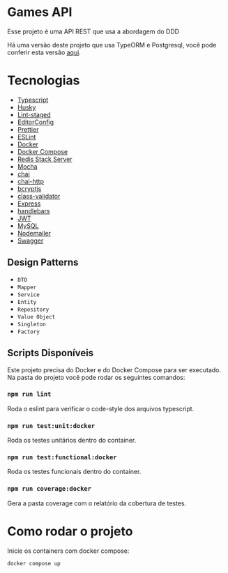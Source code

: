 # Games API

Esse projeto é uma API REST que usa a abordagem do DDD

Há uma versão deste projeto que usa TypeORM e Postgresql, você pode conferir esta versão [aqui](https://github.com/saviomisael/api-node/tree/typeorm).

# Tecnologias

- [Typescript](https://www.typescriptlang.org/)
- [Husky](https://typicode.github.io/husky/#/)
- [Lint-staged](https://github.com/okonet/lint-staged)
- [EditorConfig](https://editorconfig.org/)
- [Prettier](https://prettier.io/)
- [ESLint](https://eslint.org/)
- [Docker](https://docs.docker.com/engine/)
- [Docker Compose](https://docs.docker.com/compose/)
- [Redis Stack Server](https://redis.io/docs/stack/)
- [Mocha](https://mochajs.org/)
- [chai](https://www.chaijs.com/)
- [chai-http](https://www.chaijs.com/plugins/chai-http/)
- [bcryptjs](https://github.com/dcodeIO/bcrypt.js)
- [class-validator](https://github.com/typestack/class-validator)
- [Express](https://expressjs.com/pt-br/)
- [handlebars](https://handlebarsjs.com/)
- [JWT](https://jwt.io/)
- [MySQL](https://www.mysql.com/)
- [Nodemailer](https://nodemailer.com/about/)
- [Swagger](https://swagger.io/)

## Design Patterns
- `DTO`
- `Mapper`
- `Service`
- `Entity`
- `Repository`
- `Value Object`
- `Singleton`
- `Factory`

## Scripts Disponíveis

Este projeto precisa do Docker e do Docker Compose para ser executado. Na pasta do projeto você pode rodar os seguintes comandos:

### `npm run lint`

Roda o eslint para verificar o code-style dos arquivos typescript.

### `npm run test:unit:docker`

Roda os testes unitários dentro do container.

### `npm run test:functional:docker`

Roda os testes funcionais dentro do container.

### `npm run coverage:docker`

Gera a pasta coverage com o relatório da cobertura de testes.

# Como rodar o projeto

Inicie os containers com docker compose:

```
docker compose up
```

